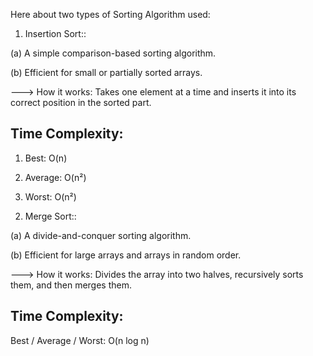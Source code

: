 Here about two types of Sorting Algorithm used: 
1. Insertion Sort::

(a) A simple comparison-based sorting algorithm.

(b) Efficient for small or partially sorted arrays.

---> How it works: Takes one element at a time and inserts it into its correct position in the sorted part.

## Time Complexity:

1) Best: O(n)

2) Average: O(n²)

3) Worst: O(n²)

2. Merge Sort::

(a) A divide-and-conquer sorting algorithm.

(b) Efficient for large arrays and arrays in random order.

---> How it works: Divides the array into two halves, recursively sorts them, and then merges them.

## Time Complexity:

Best / Average / Worst: O(n log n)
